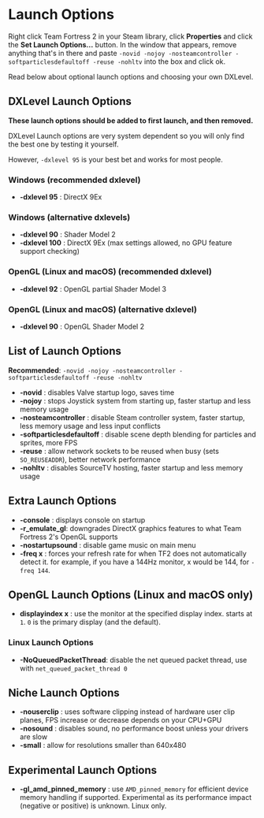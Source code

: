 # Launch Options

Right click Team Fortress 2 in your Steam library, click **Properties** and
click the **Set Launch Options...** button. In the window that appears, remove
anything that's in there and paste
`-novid -nojoy -nosteamcontroller -softparticlesdefaultoff -reuse -nohltv` into
the box and click ok.

Read below about optional launch options and choosing your own DXLevel.

## DXLevel Launch Options
**These launch options should be added to first launch, and then removed.**

DXLevel Launch options are very system dependent so you will only find the best one by testing it yourself.

However, `-dxlevel 95` is your best bet and works for most people.

### Windows (recommended dxlevel)
* **-dxlevel 95** : DirectX 9Ex

### Windows (alternative dxlevels)
* **-dxlevel 90** : Shader Model 2
* **-dxlevel 100** : DirectX 9Ex (max settings allowed, no GPU feature support checking)

### OpenGL (Linux and macOS) (recommended dxlevel)
* **-dxlevel 92** : OpenGL partial Shader Model 3

### OpenGL (Linux and macOS) (alternative dxlevel)
* **-dxlevel 90** : OpenGL Shader Model 2

## List of Launch Options
**Recommended**: `-novid -nojoy -nosteamcontroller -softparticlesdefaultoff -reuse -nohltv`

* **-novid** : disables Valve startup logo, saves time
* **-nojoy** : stops Joystick system from starting up, faster startup and less memory usage
* **-nosteamcontroller** : disable Steam controller system, faster startup, less memory usage and less input conflicts
* **-softparticlesdefaultoff** : disable scene depth blending for particles and sprites, more FPS
* **-reuse** :  allow network sockets to be reused when busy (sets `SO_REUSEADDR`), better network performance
* **-nohltv** : disables SourceTV hosting, faster startup and less memory usage

## Extra Launch Options
* **-console** : displays console on startup
* **-r_emulate_gl**: downgrades DirectX graphics features to what Team Fortress 2's OpenGL supports
* **-nostartupsound** : disable game music on main menu
* **-freq x** : forces your refresh rate for when TF2 does not automatically detect it. for example, if you have a 144Hz monitor, x would be 144, for `-freq 144`.

## OpenGL Launch Options (Linux and macOS only)
* **displayindex x** : use the monitor at the specified display index. starts at `1`. `0` is the primary display (and the default).

### Linux Launch Options
* **-NoQueuedPacketThread**: disable the net queued packet thread, use with `net_queued_packet_thread 0`

## Niche Launch Options
* **-nouserclip** : uses software clipping instead of hardware user clip planes, FPS increase or decrease depends on your CPU+GPU
* **-nosound** : disables sound, no performance boost unless your drivers are slow
* **-small** : allow for resolutions smaller than 640x480

## Experimental Launch Options
* **-gl_amd_pinned_memory** : use `AMD_pinned_memory` for efficient device memory handling if supported. Experimental as its performance impact (negative or positive) is unknown. Linux only.
